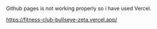 Github pages is not working properly so i have used Vercel.

https://fitness-club-bullseye-zeta.vercel.app/
